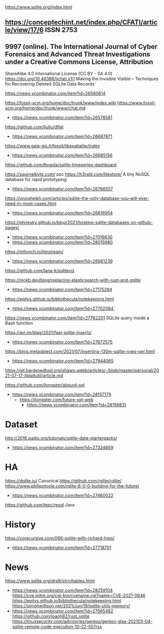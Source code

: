 https://www.sqlite.org/index.html

https://conceptechint.net/index.php/CFATI/article/view/17/6 ISSN 2753
-
9997 (online). The International
Journal of Cyber Forensics and Advanced Threat Investigations under a Creative Commons License, Attribution
-
ShareAlike 4.0 International License (CC BY - SA 4.0) 
https://doi.org/10.46386/ijcfati.v1i1 Making  the  Invisible  Visible
– Techniques  for Recovering Deleted SQLite Data Records

https://news.ycombinator.com/item?id=26580614

https://fossil-scm.org/home/doc/trunk/www/index.wiki
https://www.fossil-scm.org/home/doc/trunk/www/chat.md
* https://news.ycombinator.com/item?id=26578581

https://github.com/liuliu/dflat
* https://news.ycombinator.com/item?id=26687871

https://www.gaia-gis.it/fossil/libspatialite/index
* https://news.ycombinator.com/item?id=26685156

https://github.com/ttogola/sqlite-timeseries-dashboard

https://squirrelbyte.com/ poc
https://h3rald.com/litestore/ A tiny NoSQL database for rapid prototyping
* https://news.ycombinator.com/item?id=26766557

https://unixsheikh.com/articles/sqlite-the-only-database-you-will-ever-need-in-most-cases.html
* https://news.ycombinator.com/item?id=26816954

https://phiresky.github.io/blog/2021/hosting-sqlite-databases-on-github-pages/
* https://news.ycombinator.com/item?id=27016630
* https://news.ycombinator.com/item?id=28015980

https://mtlynch.io/litestream/
* https://news.ycombinator.com/item?id=26981239

https://github.com/lana-k/sqliteviz

https://nickb.dev/blog/replacing-elasticsearch-with-rust-and-sqlite
* https://news.ycombinator.com/item?id=27175284

https://epilys.github.io/bibliothecula/notekeeping.html
* https://news.ycombinator.com/item?id=27702084`

https://news.ycombinator.com/item?id=27762201 SQLite query inside a Bash function

https://avi.im/blag/2021/fast-sqlite-inserts/
* https://news.ycombinator.com/item?id=27872575

https://blog.metaobject.com/2021/07/inserting-130m-sqlite-rows-per.html
* https://news.ycombinator.com/item?id=27944065

https://git.hardenedbsd.org/shawn.webb/articles/-/blob/master/personal/2021-07-17-liblattutil/article.md


https://github.com/jlongster/absurd-sql
* https://news.ycombinator.com/item?id=28157179
  * https://jlongster.com/future-sql-web
    * https://news.ycombinator.com/item?id=28156831 

# Dataset
http://2016.padjo.org/tutorials/sqlite-data-starterpacks/
* https://news.ycombinator.com/item?id=27324669

# HA
https://dqlite.io/ Canonical
https://github.com/rqlite/rqlite/
https://www.philipotoole.com/rqlite-6-0-0-building-for-the-future/
* https://news.ycombinator.com/item?id=27460022

https://github.com/tezc/resql Java

# History
https://corecursive.com/066-sqlite-with-richard-hipp/
* https://news.ycombinator.com/item?id=27718701

# News
https://www.sqlite.org/draft/stricttables.html
* https://news.ycombinator.com/item?id=28259104
https://cve.mitre.org/cgi-bin/cvename.cgi?name=CVE-2021-0646
https://epilys.github.io/bibliothecula/notekeeping.html
https://simonwillison.net/2021/Jun/19/sqlite-utils-memory/
* https://news.ycombinator.com/item?id=27565482
https://github.com/joaoh82/rust_sqlite
https://linuxsecurity.com/advisories/gentoo/gentoo-glsa-202103-04-sqlite-remote-code-execution-10-22-05?rss


